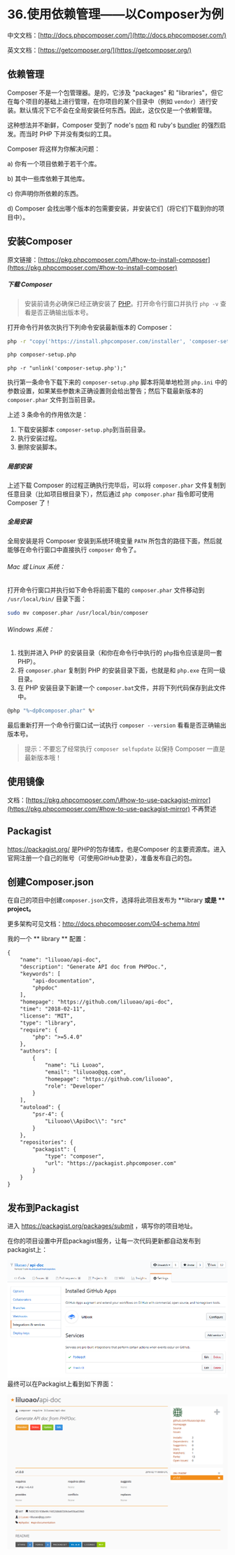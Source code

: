 # 36.使用依赖管理——以Composer为例

中文文档：[http://docs.phpcomposer.com/](http://docs.phpcomposer.com/)

英文文档：[https://getcomposer.org/](https://getcomposer.org/)

## 依赖管理

Composer 不是一个包管理器。是的，它涉及 "packages" 和 "libraries"，但它在每个项目的基础上进行管理，在你项目的某个目录中（例如 `vendor`）进行安装。默认情况下它不会在全局安装任何东西。因此，这仅仅是一个依赖管理。

这种想法并不新鲜，Composer 受到了 node's [npm](http://npmjs.org/) 和 ruby's [bundler](http://gembundler.com/) 的强烈启发。而当时 PHP 下并没有类似的工具。

Composer 将这样为你解决问题：

a\) 你有一个项目依赖于若干个库。

b\) 其中一些库依赖于其他库。

c\) 你声明你所依赖的东西。

d\) Composer 会找出哪个版本的包需要安装，并安装它们（将它们下载到你的项目中）。

## 安装Composer

原文链接：[https://pkg.phpcomposer.com/\#how-to-install-composer](https://pkg.phpcomposer.com/#how-to-install-composer)

##### 下载 Composer

> 安装前请务必确保已经正确安装了 [PHP](http://php.net/)。打开命令行窗口并执行 `php -v` 查看是否正确输出版本号。

打开命令行并依次执行下列命令安装最新版本的 Composer：

```bash
php -r "copy('https://install.phpcomposer.com/installer', 'composer-setup.php');"
```

```bash
php composer-setup.php
```

```
php -r "unlink('composer-setup.php');"
```

执行第一条命令下载下来的 `composer-setup.php` 脚本将简单地检测 `php.ini` 中的参数设置，如果某些参数未正确设置则会给出警告；然后下载最新版本的 `composer.phar` 文件到当前目录。

上述 3 条命令的作用依次是：

1. 下载安装脚本 `composer-setup.php`到当前目录。
2. 执行安装过程。
3. 删除安装脚本。

##### 

##### 局部安装

上述下载 Composer 的过程正确执行完毕后，可以将 `composer.phar` 文件复制到任意目录（比如项目根目录下），然后通过 `php composer.phar` 指令即可使用 Composer 了！

##### 

##### 全局安装

全局安装是将 Composer 安装到系统环境变量 `PATH` 所包含的路径下面，然后就能够在命令行窗口中直接执行 `composer` 命令了。

###### Mac 或 Linux 系统：

打开命令行窗口并执行如下命令将前面下载的 `composer.phar` 文件移动到 `/usr/local/bin/` 目录下面：

```bash
sudo mv composer.phar /usr/local/bin/composer
```

###### Windows 系统：

1. 找到并进入 PHP 的安装目录（和你在命令行中执行的 `php`指令应该是同一套 PHP）。
2. 将 `composer.phar` 复制到 PHP 的安装目录下面，也就是和 `php.exe` 在同一级目录。
3. 在 PHP 安装目录下新建一个 `composer.bat`文件，并将下列代码保存到此文件中。

```bash
@php "%~dp0composer.phar" %*
```

最后重新打开一个命令行窗口试一试执行 `composer --version` 看看是否正确输出版本号。

> 提示：不要忘了经常执行 `composer selfupdate` 以保持 Composer 一直是最新版本哦！



## 使用镜像

文档：[https://pkg.phpcomposer.com/\#how-to-use-packagist-mirror](https://pkg.phpcomposer.com/#how-to-use-packagist-mirror) 不再赘述

## Packagist

https://packagist.org/ 是PHP的包存储库，也是Composer 的主要资源库。进入官网注册一个自己的账号（可使用GitHub登录），准备发布自己的包。

## 创建Composer.json

在自己的项目中创建`composer.json`文件，选择将此项目发布为 **library **或是 ** project。**

更多架构可见文档：http://docs.phpcomposer.com/04-schema.html

我的一个 ** library ** 配置：

```
{
    "name": "liluoao/api-doc",
    "description": "Generate API doc from PHPDoc.",
    "keywords": [
        "api-documentation",
        "phpdoc"
    ],
    "homepage": "https://github.com/liluoao/api-doc",
    "time": "2018-02-11",
    "license": "MIT",
    "type": "library",
    "require": {
        "php": ">=5.4.0"
    },
    "authors": [
        {
            "name": "Li Luoao",
            "email": "liluoao@qq.com",
            "homepage": "https://github.com/liluoao",
            "role": "Developer"
        }
    ],
    "autoload": {
        "psr-4": {
            "Liluoao\\ApiDoc\\": "src"
        }
    },
    "repositories": {
        "packagist": {
            "type": "composer",
            "url": "https://packagist.phpcomposer.com"
        }
    }
}
```

## 发布到Packagist

进入 https://packagist.org/packages/submit ，填写你的项目地址。

在你的项目设置中开启packagist服务，让每一次代码更新都自动发布到packagist上：

![](/assets/composer-setting.png)最终可以在Packagist上看到如下界面：

![](/assets/packagist-final.png)

